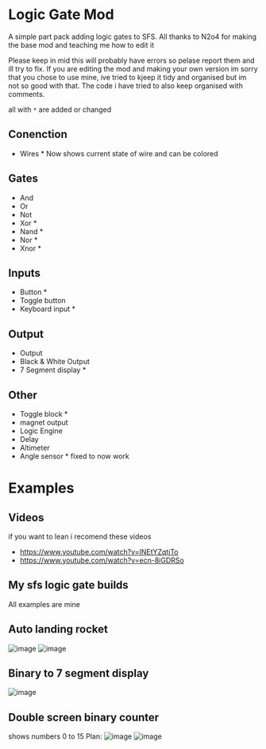 # Logic Gate Mod
A simple part pack adding logic gates to SFS.
All thanks to N2o4 for making the base mod and teaching me how to edit it

Please keep in mid this will probably have errors so pelase report them and ill try to fix.
If you are editing the mod and making your own version im sorry that you chose to use mine, ive tried to kjeep it tidy and organised but im not so good with that.
The code i have tried to also keep organised with comments.

all with `*` are added or changed
## Conenction
- Wires * Now shows current state of wire and can be colored

## Gates
- And
- Or
- Not
- Xor *
- Nand *
- Nor *
- Xnor *

## Inputs
- Button *
- Toggle button 
- Keyboard input *

## Output
- Output
- Black & White Output
- 7 Segment display *

## Other
- Toggle block *
- magnet output
- Logic Engine
- Delay
- Altimeter
- Angle sensor * fixed to now work

# Examples
## Videos
if you want to lean i recomend these videos
- https://www.youtube.com/watch?v=INEtYZqtjTo
- https://www.youtube.com/watch?v=ecn-8iGDRSo

## My sfs logic gate builds
All examples are mine
## Auto landing rocket
![image](https://github.com/Cratior/logic-gate-mod-Plus/assets/55932656/e5798ad0-7267-43bf-a3c8-28d251968344)
![image](https://github.com/Cratior/logic-gate-mod-Plus/assets/55932656/4981e22f-3625-4a75-bac0-a54b8721d66a)

## Binary to 7 segment display
![image](https://github.com/Cratior/logic-gate-mod-Plus/assets/55932656/b5101bba-bae6-4533-bc9e-8e4f11b362bf)

## Double screen binary counter
shows numbers 0 to 15
Plan:
![image](https://github.com/Cratior/logic-gate-mod-Plus/assets/55932656/79032e42-1806-40eb-b2f6-a7f8b4b543d7)
![image](https://github.com/Cratior/logic-gate-mod-Plus/assets/55932656/21510a1a-0a22-4d56-ab08-6dcc2b3d9889)
